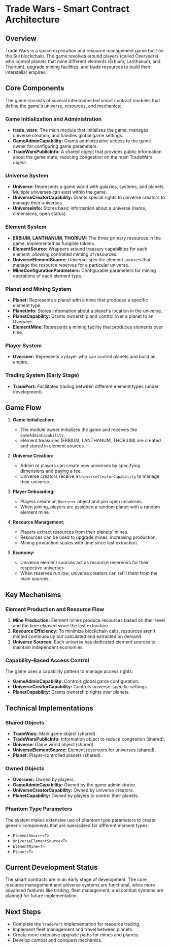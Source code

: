 # Trade Wars - Smart Contract Architecture

## Overview

Trade Wars is a space exploration and resource management game built on the Sui blockchain. The game revolves around players (called Overseers) who control planets that mine different elements (Erbium, Lanthanum, and Thorium), upgrade mining facilities, and trade resources to build their interstellar empires.

## Core Components

The game consists of several interconnected smart contract modules that define the game's universe, resources, and mechanics:

### Game Initialization and Administration

- **trade_wars:** The main module that initializes the game, manages universe creation, and handles global game settings.
- **GameAdminCapability:** Grants administrative access to the game owner for configuring game parameters.
- **TradeWarsPublicInfo:** A shared object that provides public information about the game state, reducing congestion on the main TradeWars object.

### Universe System

- **Universe:** Represents a game world with galaxies, systems, and planets. Multiple universes can exist within the game.
- **UniverseCreatorCapability:** Grants special rights to universe creators to manage their universes.
- **UniverseInfo:** Stores basic information about a universe (name, dimensions, open status).

### Element System

- **ERBIUM, LANTHANUM, THORIUM:** The three primary resources in the game, implemented as fungible tokens.
- **ElementSource:** Wrappers around treasury capabilities for each element, allowing controlled minting of resources.
- **UniverseElementSource:** Universe-specific element sources that manage the resource reserves for a particular universe.
- **MineConfigurationParameters:** Configurable parameters for mining operations of each element type.

### Planet and Mining System

- **Planet:** Represents a planet with a mine that produces a specific element type.
- **PlanetInfo:** Stores information about a planet's location in the universe.
- **PlanetCapability:** Grants ownership and control over a planet to an Overseer.
- **ElementMine:** Represents a mining facility that produces elements over time.

### Player System

- **Overseer:** Represents a player who can control planets and build an empire.

### Trading System (Early Stage)

- **TradePort:** Facilitates trading between different element types (under development).

## Game Flow

1. **Game Initialization:**
   - The module owner initializes the game and receives the `GameAdminCapability`.
   - Element treasuries (ERBIUM, LANTHANUM, THORIUM) are created and stored in element sources.

2. **Universe Creation:**
   - Admin or players can create new universes by specifying dimensions and paying a fee.
   - Universe creators receive a `UniverseCreatorCapability` to manage their universe.

3. **Player Onboarding:**
   - Players create an `Overseer` object and join open universes.
   - When joining, players are assigned a random planet with a random element mine.

4. **Resource Management:**
   - Players extract resources from their planets' mines.
   - Resources can be used to upgrade mines, increasing production.
   - Mining production scales with time since last extraction.

5. **Economy:**
   - Universe element sources act as resource reservoirs for their respective universes.
   - When reserves run low, universe creators can refill them from the main sources.

## Key Mechanisms

### Element Production and Resource Flow

1. **Mine Production:** Element mines produce resources based on their level and the time elapsed since the last extraction.
2. **Resource Efficiency:** To minimize blockchain calls, resources aren't minted continuously but calculated and extracted on demand.
3. **Universe Sources:** Each universe has dedicated element sources to maintain independent economies.

### Capability-Based Access Control

The game uses a capability pattern to manage access rights:
- **GameAdminCapability:** Controls global game configuration.
- **UniverseCreatorCapability:** Controls universe-specific settings.
- **PlanetCapability:** Grants ownership rights over planets.

## Technical Implementations

### Shared Objects

- **TradeWars:** Main game object (shared).
- **TradeWarsPublicInfo:** Information object to reduce congestion (shared).
- **Universe:** Game world object (shared).
- **UniverseElementSource:** Element reservoirs for universes (shared).
- **Planet:** Player-controlled planets (shared).

### Owned Objects

- **Overseer:** Owned by players.
- **GameAdminCapability:** Owned by the game administrator.
- **UniverseCreatorCapability:** Owned by universe creators.
- **PlanetCapability:** Owned by players to control their planets.

### Phantom Type Parameters

The system makes extensive use of phantom type parameters to create generic components that are specialized for different element types:
- `ElementSource<T>`
- `UniverseElementSource<T>`
- `ElementMine<T>`
- `Planet<T>`

## Current Development Status

The smart contracts are in an early stage of development. The core resource management and universe systems are functional, while more advanced features like trading, fleet management, and combat systems are planned for future implementation.

## Next Steps

- Complete the `TradePort` implementation for resource trading.
- Implement fleet management and travel between planets.
- Create more extensive upgrade paths for mines and planets.
- Develop combat and conquest mechanics.